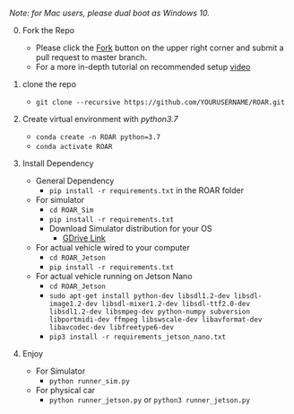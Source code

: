 *Note: for Mac users, please dual boot as Windows 10.*


0. Fork the Repo
    - Please click the [Fork](https://docs.github.com/en/free-pro-team@latest/github/getting-started-with-github/fork-a-repo) button on the upper right corner and submit a pull request to master branch.
    - For a more in-depth tutorial on recommended setup [video](https://youtu.be/VA13dAZ9iAw)
1. clone the repo
    - `git clone --recursive https://github.com/YOURUSERNAME/ROAR.git`

2. Create virtual environment with *python3.7*
    - `conda create -n ROAR python=3.7`
    - `conda activate ROAR`
    
3. Install Dependency
    - General Dependency
        - `pip install -r requirements.txt` in the ROAR folder
    - For simulator
        - `cd ROAR_Sim`
        - `pip install -r requirements.txt`
        - Download Simulator distribution for your OS
            - [GDrive Link](https://drive.google.com/drive/folders/13JSejJED31cZHBbfIz_gyxxPmiqABOJj?usp=sharing)
    - For actual vehicle wired to your computer
        - `cd ROAR_Jetson`
        - `pip install -r requirements.txt`
    - For actual vehicle running on Jetson Nano
        - `cd ROAR_Jetson`
        - `sudo apt-get install python-dev libsdl1.2-dev libsdl-image1.2-dev libsdl-mixer1.2-dev libsdl-ttf2.0-dev libsdl1.2-dev libsmpeg-dev python-numpy subversion libportmidi-dev ffmpeg libswscale-dev libavformat-dev libavcodec-dev libfreetype6-dev`
        - `pip3 install -r requirements_jetson_nano.txt`


4. Enjoy
    - For Simulator
        - `python runner_sim.py`
    - For physical car
        - `python runner_jetson.py` or `python3 runner_jetson.py`

